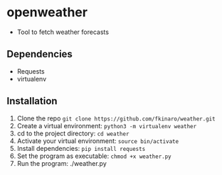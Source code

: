 # openweather
* Tool to fetch weather forecasts

## Dependencies
* Requests
* virtualenv

## Installation
1. Clone the repo `git clone https://github.com/fkinaro/weather.git`
2. Create a virtual environment: `python3 -m virtualenv weather`
3. cd to the project directory: `cd weather`
4. Activate your virtual environment: `source bin/activate`
5. Install dependencies: `pip install requests`
6. Set the program as executable: `chmod +x weather.py`
7. Run the program: ./weather.py
